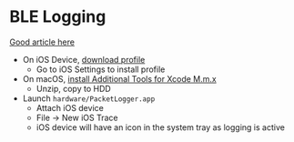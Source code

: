 
# BLE Logging

[Good article here](https://www.bluetooth.com/blog/a-new-way-to-debug-iosbluetooth-applications/)
* On iOS Device, [download profile](https://developer.apple.com/bug-reporting/profiles-and-logs/?name=bluetooth)
  * Go to iOS Settings to install profile
* On macOS, [install Additional Tools for Xcode M.m.x](https://developer.apple.com/download/more/?=xcode)
  * Unzip, copy to HDD
* Launch `hardware/PacketLogger.app`
  * Attach iOS device
  * File -> New iOS Trace
  * iOS device will have an icon in the system tray as logging is active

